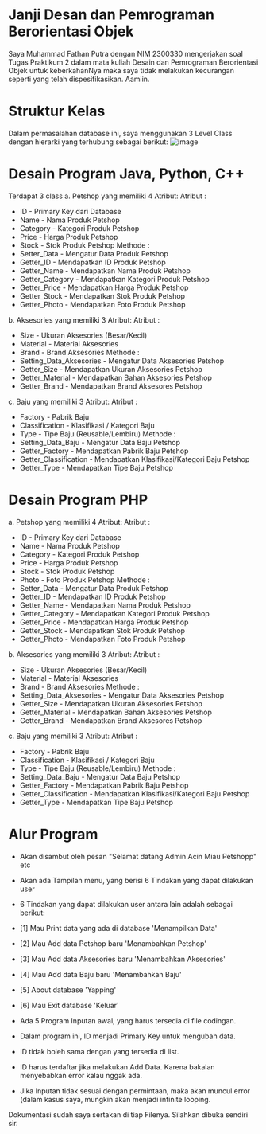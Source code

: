 # Janji Desan dan Pemrograman Berorientasi Objek

Saya Muhammad Fathan Putra dengan NIM 2300330 mengerjakan soal Tugas Praktikum 2 dalam mata kuliah Desain dan Pemrograman Berorientasi Objek untuk keberkahanNya maka saya tidak melakukan kecurangan seperti yang telah dispesifikasikan. Aamiin.

# Struktur Kelas
Dalam permasalahan database ini, saya menggunakan 3 Level Class dengan hierarki yang terhubung sebagai berikut:
![image](https://github.com/user-attachments/assets/9d4ad591-df67-4126-93c2-5176c8590a10)

# Desain Program Java, Python, C++
Terdapat 3 class 
a. Petshop yang memiliki 4 Atribut:
Atribut : 
- ID                       - Primary Key dari Database
- Name                     - Nama Produk Petshop
- Category                 - Kategori Produk Petshop
- Price                    - Harga Produk Petshop
- Stock                    - Stok Produk Petshop
Methode :
- Setter_Data              - Mengatur Data Produk Petshop
- Getter_ID                - Mendapatkan ID Produk Petshop
- Getter_Name              - Mendapatkan Nama Produk Petshop
- Getter_Category          - Mendapatkan Kategori Produk Petshop
- Getter_Price             - Mendapatkan Harga Produk Petshop
- Getter_Stock             - Mendapatkan Stok Produk Petshop
- Getter_Photo             - Mendapatkan Foto Produk Petshop

b. Aksesories yang memiliki 3 Atribut:
Atribut : 
- Size                     - Ukuran Aksesories (Besar/Kecil)
- Material                 - Material Aksesories
- Brand                    - Brand Aksesories
Methode :
- Setting_Data_Aksesories  - Mengatur Data Aksesories Petshop
- Getter_Size              - Mendapatkan Ukuran Aksesories Petshop
- Getter_Material          - Mendapatkan Bahan Aksesories Petshop
- Getter_Brand             - Mendapatkan Brand Aksesores Petshop

c. Baju yang memiliki 3 Atribut:
Atribut : 
- Factory                  - Pabrik Baju
- Classification           - Klasifikasi / Kategori Baju
- Type                     - Tipe Baju (Reusable/Lembiru)
Methode :
- Setting_Data_Baju        - Mengatur Data Baju Petshop
- Getter_Factory           - Mendapatkan Pabrik Baju Petshop
- Getter_Classification    - Mendapatkan Klasifikasi/Kategori Baju Petshop
- Getter_Type              - Mendapatkan Tipe Baju Petshop

# Desain Program PHP
a. Petshop yang memiliki 4 Atribut:
Atribut : 
- ID                       - Primary Key dari Database
- Name                     - Nama Produk Petshop
- Category                 - Kategori Produk Petshop
- Price                    - Harga Produk Petshop
- Stock                    - Stok Produk Petshop
- Photo                    - Foto Produk Petshop
Methode :
- Setter_Data              - Mengatur Data Produk Petshop
- Getter_ID                - Mendapatkan ID Produk Petshop
- Getter_Name              - Mendapatkan Nama Produk Petshop
- Getter_Category          - Mendapatkan Kategori Produk Petshop
- Getter_Price             - Mendapatkan Harga Produk Petshop
- Getter_Stock             - Mendapatkan Stok Produk Petshop
- Getter_Photo             - Mendapatkan Foto Produk Petshop

b. Aksesories yang memiliki 3 Atribut:
Atribut : 
- Size                     - Ukuran Aksesories (Besar/Kecil)
- Material                 - Material Aksesories
- Brand                    - Brand Aksesories
Methode :
- Setting_Data_Aksesories  - Mengatur Data Aksesories Petshop
- Getter_Size              - Mendapatkan Ukuran Aksesories Petshop
- Getter_Material          - Mendapatkan Bahan Aksesories Petshop
- Getter_Brand             - Mendapatkan Brand Aksesores Petshop

c. Baju yang memiliki 3 Atribut:
Atribut : 
- Factory                  - Pabrik Baju
- Classification           - Klasifikasi / Kategori Baju
- Type                     - Tipe Baju (Reusable/Lembiru)
Methode :
- Setting_Data_Baju        - Mengatur Data Baju Petshop
- Getter_Factory           - Mendapatkan Pabrik Baju Petshop
- Getter_Classification    - Mendapatkan Klasifikasi/Kategori Baju Petshop
- Getter_Type              - Mendapatkan Tipe Baju Petshop

# Alur Program
- Akan disambut oleh pesan "Selamat datang Admin Acin Miau Petshopp" etc
- Akan ada Tampilan menu, yang berisi 6 Tindakan yang dapat dilakukan user

- 6 Tindakan yang dapat dilakukan user antara lain adalah sebagai berikut:
- [1] Mau Print data yang ada di database                       'Menampilkan Data'
- [2] Mau Add data Petshop baru                              'Menambahkan Petshop'
- [3] Mau Add data Aksesories baru                        'Menambahkan Aksesories'
- [4] Mau Add data Baju baru                            'Menambahkan Baju'
- [5] About database                                  'Yapping'
- [6] Mau Exit database                             'Keluar'

- Ada 5 Program Inputan awal, yang harus tersedia di file codingan. 
- Dalam program ini, ID menjadi Primary Key untuk mengubah data.
- ID tidak boleh sama dengan yang tersedia di list.
- ID harus terdaftar jika melakukan Add Data. Karena bakalan menyebabkan error kalau nggak ada.
- Jika Inputan tidak sesuai dengan permintaan, maka akan muncul error (dalam kasus saya, mungkin akan menjadi infinite looping.

Dokumentasi sudah saya sertakan di tiap Filenya. Silahkan dibuka sendiri sir.
